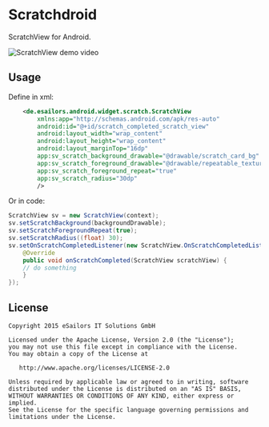 # Scratchdroid
ScratchView for Android.

![ScratchView demo video](https://raw.githubusercontent.com/josketres/scratchdroid/master/art/video-scratch-listener.gif)

Usage
----
Define in xml:

```xml
    <de.esailors.android.widget.scratch.ScratchView
        xmlns:app="http://schemas.android.com/apk/res-auto"
        android:id="@+id/scratch_completed_scratch_view"
        android:layout_width="wrap_content"
        android:layout_height="wrap_content"
        android:layout_marginTop="16dp"
        app:sv_scratch_background_drawable="@drawable/scratch_card_bg"
        app:sv_scratch_foreground_drawable="@drawable/repeatable_texture"
        app:sv_scratch_foreground_repeat="true"
        app:sv_scratch_radius="30dp"
        />
```

Or in code:

```java
ScratchView sv = new ScratchView(context);
sv.setScratchBackground(backgroundDrawable);
sv.setScratchForegroundRepeat(true);
sv.setScratchRadius((float) 30);
sv.setOnScratchCompletedListener(new ScratchView.OnScratchCompletedListener() {
    @Override
    public void onScratchCompleted(ScratchView scratchView) {
    // do something
    }
});
```

License
-------

    Copyright 2015 eSailors IT Solutions GmbH

    Licensed under the Apache License, Version 2.0 (the "License");
    you may not use this file except in compliance with the License.
    You may obtain a copy of the License at

       http://www.apache.org/licenses/LICENSE-2.0

    Unless required by applicable law or agreed to in writing, software
    distributed under the License is distributed on an "AS IS" BASIS,
    WITHOUT WARRANTIES OR CONDITIONS OF ANY KIND, either express or implied.
    See the License for the specific language governing permissions and
    limitations under the License.
